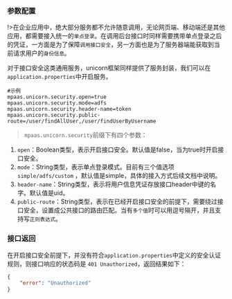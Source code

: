 ### 参数配置
!>在企业应用中，绝大部分服务都不允许随意调用，无论网页端、移动端还是其他应用，都需要接入统一的`单点登录`。在调用后台接口时同样需要携带单点登录之后的凭证，一方面是为了保障`调用接口安全`，另一方面也是为了服务器端能获取到当前请求用户的`身份信息`。

对于接口安全这类通用服务，unicorn框架同样提供了服务封装，我们可以在`application.properties`中开启服务。

```properties
#示例
mpaas.unicorn.security.open=true
mpaas.unicorn.security.mode=adfs
mpaas.unicorn.security.header-name=token
mpaas.unicorn.security.public-route=/user/findAllUser,/user/findUserByUsername
```
>`mpaas.unicorn.security`前缀下有四个参数：
1. `open`：Boolean类型，表示开启接口安全。默认值是false，当为true时开启接口安全。
2. `mode`：String类型，表示单点登录模式。目前有三个值选项 `simple/adfs/custom` ，默认值是simple，具体的接入方式后续文档中说明。
3. `header-name`：String类型，表示将用户信息凭证存放接口header中键的名字。默认值是uid。
4. `public-route`：String类型，表示在已经开启接口安全的前提下，需要绕过接口安全，设置成公共接口的路由匹配。当有`多个值`时可以用逗号隔开，并且支持写`正则表达式`。

### 接口返回

在开启接口安全前提下，并没有符合`application.properties`中定义的安全认证规则，则接口响应的状态码是 `401 Unauthorized`，返回结果如下：
```json
{
    "error": "Unauthorized"
}
```


